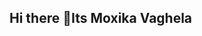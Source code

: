 ## Hi there 👋Its Moxika Vaghela

<!--
**moxikavaghela/moxikavaghela** is a ✨ _special_ ✨ repository because its `README.md` (this file) appears on your GitHub profile.

Here are some ideas to get you started:

- 🔭 I’m currently working on Exploring new branches of technologies.
- 🌱 I’m currently learning MERN Stack.
- 👯 I’m looking to collaborate on Technologies which can improve my skills.
- 💬 Ask me about Technologies i am familier with such as Java, Python and fundamentals of web development.
- 📫 How to reach me: Github-moxikavaghela and also Linkedin- Moxika Vaghela.
-->
